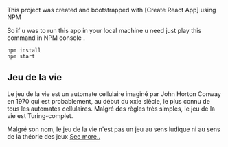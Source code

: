 This project was created and  bootstrapped with [Create React App] using NPM 

So if u was to run this app in your local machine  u need just play this command in NPM console .
```
npm install
npm start
```
## Jeu de la vie
Le jeu de la vie est un automate cellulaire imaginé par John Horton Conway en 1970 qui est probablement, au début du xxie siècle, le plus connu de tous les automates cellulaires. Malgré des règles très simples, le jeu de la vie est Turing-complet.

Malgré son nom, le jeu de la vie n'est pas un jeu au sens ludique ni au sens de la théorie des jeux
<a target="_blank" href="https://fr.wikipedia.org/wiki/Jeu_de_la_vie">See more..</a>

